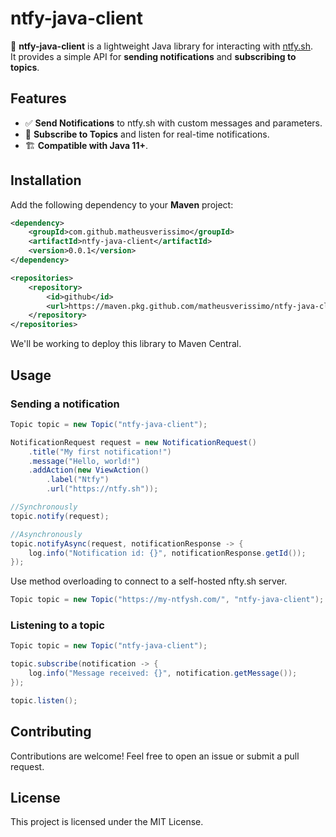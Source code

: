 # ntfy-java-client

🚀 **ntfy-java-client** is a lightweight Java library for interacting with [ntfy.sh](https://ntfy.sh).  
It provides a simple API for **sending notifications** and **subscribing to topics**.

## Features
- ✅ **Send Notifications** to ntfy.sh with custom messages and parameters.
- 🔄 **Subscribe to Topics** and listen for real-time notifications.
- 🏗️ **Compatible with Java 11+**.

## Installation

Add the following dependency to your **Maven** project:

```xml
<dependency>
    <groupId>com.github.matheusverissimo</groupId>
    <artifactId>ntfy-java-client</artifactId>
    <version>0.0.1</version>
</dependency>

<repositories>
    <repository>
        <id>github</id>
        <url>https://maven.pkg.github.com/matheusverissimo/ntfy-java-client</url>
    </repository>
</repositories>
```

We'll be working to deploy this library to Maven Central.

## Usage

### Sending a notification

```java
Topic topic = new Topic("ntfy-java-client");

NotificationRequest request = new NotificationRequest()
    .title("My first notification!")
    .message("Hello, world!")
    .addAction(new ViewAction()
        .label("Ntfy")
		.url("https://ntfy.sh"));

//Synchronously
topic.notify(request);

//Asynchronously
topic.notifyAsync(request, notificationResponse -> {
    log.info("Notification id: {}", notificationResponse.getId());
});
```

Use method overloading to connect to a self-hosted nfty.sh server.
```java
Topic topic = new Topic("https://my-ntfysh.com/", "ntfy-java-client");
```

### Listening to a topic

```java
Topic topic = new Topic("ntfy-java-client");

topic.subscribe(notification -> {
    log.info("Message received: {}", notification.getMessage());
});

topic.listen();
```

## Contributing

Contributions are welcome!
Feel free to open an issue or submit a pull request.

## License
This project is licensed under the MIT License.